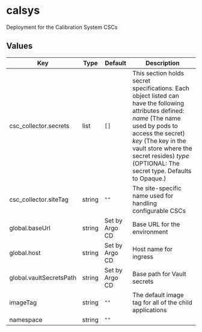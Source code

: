 # calsys

Deployment for the Calibration System CSCs

## Values

| Key | Type | Default | Description |
|-----|------|---------|-------------|
| csc_collector.secrets | list | `[]` | This section holds secret specifications. Each object listed can have the following attributes defined: _name_ (The name used by pods to access the secret) _key_ (The key in the vault store where the secret resides) _type_ (OPTIONAL: The secret type. Defaults to Opaque.) |
| csc_collector.siteTag | string | `""` | The site-specific name used for handling configurable CSCs |
| global.baseUrl | string | Set by Argo CD | Base URL for the environment |
| global.host | string | Set by Argo CD | Host name for ingress |
| global.vaultSecretsPath | string | Set by Argo CD | Base path for Vault secrets |
| imageTag | string | `""` | The default image tag for all of the child applications |
| namespace | string | `""` |  |
